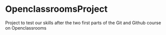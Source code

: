 # OpenclassroomsProject
Project to test our skills after the two first parts of the Git and Github course on Openclassrooms
